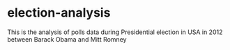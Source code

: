 # election-analysis
This is the analysis of polls data during Presidential election in USA in 2012 between Barack Obama and Mitt Romney
